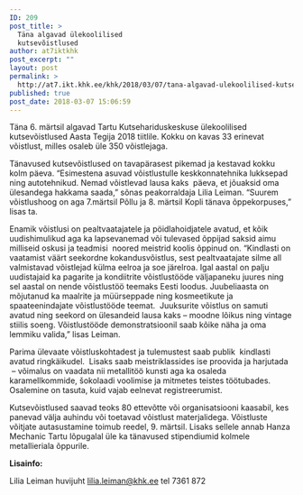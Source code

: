 ```yaml
---
ID: 209
post_title: >
  Täna algavad ülekoolilised
  kutsevõistlused
author: at7iktkhk
post_excerpt: ""
layout: post
permalink: >
  http://at7.ikt.khk.ee/khk/2018/03/07/tana-algavad-ulekoolilised-kutsevoistlused/
published: true
post_date: 2018-03-07 15:06:59
---
```

Täna 6. märtsil algavad Tartu Kutsehariduskeskuse ülekoolilised kutsevõistlused Aasta Tegija 2018 tiitlile. Kokku on kavas 33 erinevat võistlust, milles osaleb üle 350 võistlejaga.

Tänavused kutsevõistlused on tavapärasest pikemad ja kestavad kokku kolm päeva. “Esimestena asuvad võistlustulle keskkonnatehnika lukksepad ning autotehnikud. Nemad võistlevad lausa kaks  päeva, et jõuaksid oma ülesandega hakkama saada,” sõnas peakorraldaja Lilia Leiman. “Suurem võistlushoog on aga 7.märtsil Põllu ja 8. märtsil Kopli tänava õppekorpuses,” lisas ta.

Enamik võistlusi on pealtvaatajatele ja pöidlahoidjatele avatud, et kõik uudishimulikud aga ka lapsevanemad või tulevased õppijad saksid aimu milliseid oskusi ja teadmisi  noored meistrid koolis õppinud on. “Kindlasti on vaatamist väärt seekordne kokandusvõistlus, sest pealtvaatajate silme all valmistavad võistlejad külma eelroa ja soe järelroa. Igal aastal on palju uudistajaid ka pagarite ja kondiitrite võistlustööde väljapaneku juures ning sel aastal on nende võistlustöö teemaks Eesti loodus. Juubeliaasta on mõjutanud ka maalrite ja müürseppade ning kosmeetikute ja spaateenindajate võistlustööde teemat.  Juuksurite võistlus on samuti avatud ning seekord on ülesandeid lausa kaks – moodne lõikus ning vintage stiilis soeng. Võistlustööde demonstratsioonil saab kõike näha ja oma lemmiku valida,” lisas Leiman.

Parima ülevaate võistluskohtadest ja tulemustest saab publik  kindlasti avatud ringkäikudel.  Lisaks saab meistriklassides ise proovida ja harjutada  – võimalus on vaadata nii metallitöö kunsti aga ka osaleda karamellkommide, šokolaadi voolimise ja mitmetes teistes töötubades. Osalemine on tasuta, kuid vajab eelnevat registreerumist.

Kutsevõistlused saavad teoks 80 ettevõtte või organisatsiooni kaasabil, kes panevad välja auhindu või toetavad võistlust materjalidega. Võistluste võitjate autasustamine toimub reedel, 9. märtsil. Lisaks sellele annab Hanza Mechanic Tartu lõpugalal üle ka tänavused stipendiumid kolmele metallieriala õppurile.

<strong>Lisainfo:</strong>

Lilia Leiman
huvijuht
lilia.leiman@khk.ee
tel 7361 872